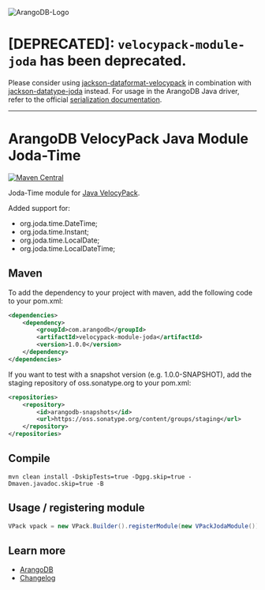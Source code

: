 ![ArangoDB-Logo](https://www.arangodb.com/docs/assets/arangodb_logo_2016_inverted.png)

# [DEPRECATED]: `velocypack-module-joda` has been deprecated.

Please consider using [jackson-dataformat-velocypack](https://github.com/arangodb/jackson-dataformat-velocypack)
in combination with [jackson-datatype-joda](https://github.com/FasterXML/jackson-datatype-joda) instead. For usage in
the ArangoDB Java driver, refer to the
official [serialization documentation](https://www.arangodb.com/docs/stable/drivers/java-reference-serialization.html).

---

# ArangoDB VelocyPack Java Module Joda-Time

[![Maven Central](https://maven-badges.herokuapp.com/maven-central/com.arangodb/velocypack-module-joda/badge.svg)](https://maven-badges.herokuapp.com/maven-central/com.arangodb/velocypack-module-joda)

Joda-Time module for [Java VelocyPack](https://github.com/arangodb/java-velocypack).

Added support for:

- org.joda.time.DateTime;
- org.joda.time.Instant;
- org.joda.time.LocalDate;
- org.joda.time.LocalDateTime;

## Maven

To add the dependency to your project with maven, add the following code to your pom.xml:

```XML
<dependencies>
    <dependency>
        <groupId>com.arangodb</groupId>
        <artifactId>velocypack-module-joda</artifactId>
        <version>1.0.0</version>
    </dependency>
</dependencies>
```

If you want to test with a snapshot version (e.g. 1.0.0-SNAPSHOT), add the staging repository of oss.sonatype.org to your pom.xml:

```XML
<repositories>
    <repository>
        <id>arangodb-snapshots</id>
        <url>https://oss.sonatype.org/content/groups/staging</url>
    </repository>
</repositories>
```

## Compile

```
mvn clean install -DskipTests=true -Dgpg.skip=true -Dmaven.javadoc.skip=true -B
```

## Usage / registering module

```Java
VPack vpack = new VPack.Builder().registerModule(new VPackJodaModule()).build();
```

## Learn more

- [ArangoDB](https://www.arangodb.com/)
- [Changelog](ChangeLog.md)
